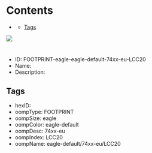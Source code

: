 



Contents
========

* [](#)
	* [Tags](#tags)
  
![][im]
# 

- ID: FOOTPRINT-eagle-eagle-default-74xx-eu-LCC20
- Name: 
- Description: 

## Tags

- hexID: 
- oompType: FOOTPRINT
- oompSize: eagle
- oompColor: eagle-default
- oompDesc: 74xx-eu
- oompIndex: LCC20
- oompName: eagle-default/74xx-eu/LCC20



[im]: image.png
